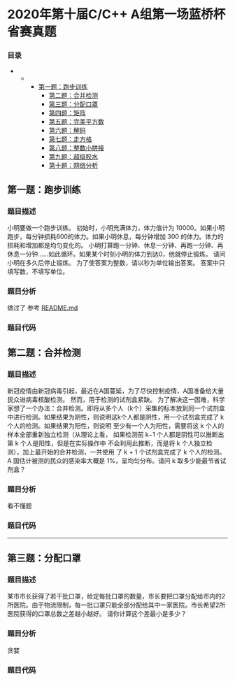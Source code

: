 # 2020年第十届C/C++ A组第一场蓝桥杯省赛真题

### 目录

- - - [第一题：跑步训练](https://blog.csdn.net/kiwi_berrys/article/details/111463920#_7)
        - [第二题：合并检测](https://blog.csdn.net/kiwi_berrys/article/details/111463920#_21)
        - [第三题：分配口罩](https://blog.csdn.net/kiwi_berrys/article/details/111463920#_33)
        - [第四题：矩阵](https://blog.csdn.net/kiwi_berrys/article/details/111463920#_44)
        - [第五题：完美平方数](https://blog.csdn.net/kiwi_berrys/article/details/111463920#_56)
        - [第六题：解码](https://blog.csdn.net/kiwi_berrys/article/details/111463920#_68)
        - [第七题：走方格](https://blog.csdn.net/kiwi_berrys/article/details/111463920#_82)
        - [第八题：整数小拼接](https://blog.csdn.net/kiwi_berrys/article/details/111463920#_96)
        - [第九题：超级胶水](https://blog.csdn.net/kiwi_berrys/article/details/111463920#_108)
        - [第十题：网络分析](https://blog.csdn.net/kiwi_berrys/article/details/111463920#_122)

## 第一题：跑步训练

### 题目描述

小明要做一个跑步训练。 初始时，小明充满体力，体力值计为 10000。如果小明跑步，每分钟损耗600的体力。如果小明休息，每分钟增加 300 的体力。体力的损耗和增加都是均匀变化的。
小明打算跑一分钟、休息一分钟、再跑一分钟、再休息一分钟……如此循环。如果某个时刻小明的体力到达0，他就停止锻炼。 请问小明在多久后停止锻炼。
为了使答案为整数，请以秒为单位输出答案。 答案中只填写数，不填写单位。

### 题目分析

做过了 参考  [README.md](../第十一届蓝桥杯python组/README.md) 

### 题目代码

## 第二题：合并检测

### 题目描述

新冠疫情由新冠病毒引起，最近在A国蔓延，为了尽快控制疫情，A国准备给大量民众进病毒核酸检测。
然而，用于检测的试剂盒紧缺。 为了解决这一困难，科学家想了一个办法：合并检测。即将从多个人（k个）采集的标本放到同一个试剂盒中进行检测。如果结果为阴性，则说明这k个人都是阴性，用一个试剂盒完成了 k 个人的检测。如果结果为阳性，则说明 至少有一个人为阳性，需要将这 k 个人的样本全部重新独立检测（从理论上看， 如果检测前 k−1 个人都是阴性可以推断出第 k 个人是阳性，但是在实际操作中 不会利用此推断，而是将 k 个人独立检测），加上最开始的合并检测，一共使用 了 k + 1 个试剂盒完成了 k 个人的检测。 A 国估计被测的民众的感染率大概是 1%，呈均匀分布。请问 k 取多少能最节省试剂盒？

### 题目分析

看不懂题

### 题目代码

------------------------------------------------
## 第三题：分配口罩

### **题目描述**

 某市市长获得了若干批口罩，给定每批口罩的数量，市长要把口罩分配给市内的2所医院。由于物流限制，每一批口罩只能全部分配给其中一家医院。市长希望2所医院获得的口罩总数之差越小越好。 请你计算这个差最小是多少？

###  **题目分析**

贪婪

###  **题目代码**
